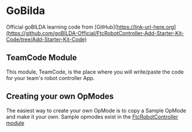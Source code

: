 # GoBilda

Official goBILDA learning code from [GitHub](https://link-url-here.org](https://github.com/goBILDA-Official/FtcRobotController-Add-Starter-Kit-Code/tree/Add-Starter-Kit-Code)

## TeamCode Module

This module, TeamCode, is the place where you will write/paste the code for your team's
robot controller App.

## Creating your own OpModes

The easiest way to create your own OpMode is to copy a Sample OpMode and make it your own. 
Sample opmodes exist in the [FtcRobotController module](https://github.com/goBILDA-Official/FtcRobotController-Add-Starter-Kit-Code/tree/Add-Starter-Kit-Code/FtcRobotController/src/main/java/org/firstinspires/ftc/robotcontroller/external/samples)
